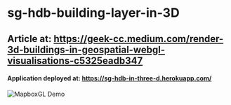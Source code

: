 # sg-hdb-building-layer-in-3D

## Article at: https://geek-cc.medium.com/render-3d-buildings-in-geospatial-webgl-visualisations-c5325eadb347
#### Application deployed at: https://sg-hdb-in-three-d.herokuapp.com/

![MapboxGL Demo](https://miro.medium.com/max/3600/1*pVJ8FIPjG55qIgZAClaMAg.gif)